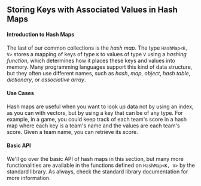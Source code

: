 ## Storing Keys with Associated Values in Hash Maps

#### Introduction to Hash Maps

The last of our common collections is the *hash map*. The type `HashMap<K, V>` stores a mapping of keys of type `K` to values of type `V` using a *hashing function*, which determines how it places these keys and values into memory. Many programming languages support this kind of data structure, but they often use different names, such as *hash*, *map*, *object*, *hash table*, *dictionary*, or *associative array*.

#### Use Cases

Hash maps are useful when you want to look up data not by using an index, as you can with vectors, but by using a key that can be of any type. For example, in a game, you could keep track of each team's score in a hash map where each key is a team's name and the values are each team's score. Given a team name, you can retrieve its score.

#### Basic API

We'll go over the basic API of hash maps in this section, but many more functionalities are available in the functions defined on `HashMap<K, V>` by the standard library. As always, check the standard library documentation for more information.
